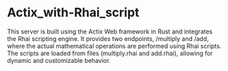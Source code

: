 # Actix_with-Rhai_script
This server is built using the Actix Web framework in Rust and integrates the Rhai scripting engine. It provides two endpoints, /multiply and /add, where the actual mathematical operations are performed using Rhai scripts. The scripts are loaded from files (multiply.rhai and add.rhai), allowing for dynamic and customizable behavior.
